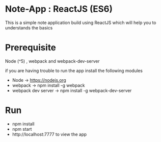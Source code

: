 # Note-App : ReactJS (ES6)
This is a simple note application build using ReactJS which will help you to understands the basics

# Prerequisite
Node (^5) , webpack and webpack-dev-server

if you are having trouble to run the app install the following modules

- Node -> https://nodejs.org 
- webpack -> npm install -g webpack 
- webpack dev server -> npm install -g webpack-dev-server

# Run
- npm install
- npm start
- http://localhost:7777 to view the app
